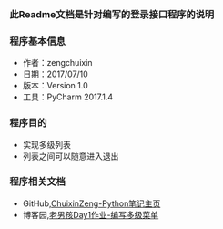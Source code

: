 ### 此Readme文档是针对编写的登录接口程序的说明


### 程序基本信息

- 作者：zengchuixin
- 日期：2017/07/10
- 版本：Version 1.0
- 工具：PyCharm 2017.1.4

### 程序目的

- 实现多级列表
- 列表之间可以随意进入退出

### 程序相关文档

- GitHub,[ChuixinZeng-Python笔记主页](https://github.com/ChuixinZeng/PythonStudyCode/tree/master/PythonCode-OldBoy/Day1)
- 博客园,[老男孩Day1作业-编写多级菜单](http://www.cnblogs.com/ChuixinZeng/p/JamieZeng_Day1_list.html)